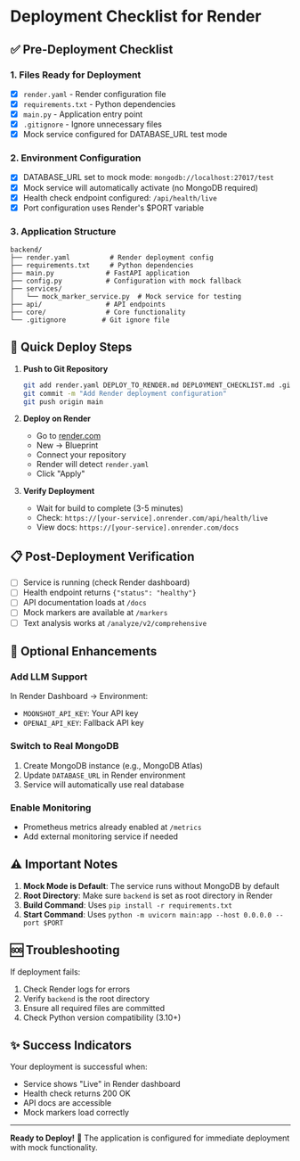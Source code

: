 # Deployment Checklist for Render

## ✅ Pre-Deployment Checklist

### 1. Files Ready for Deployment
- [x] `render.yaml` - Render configuration file
- [x] `requirements.txt` - Python dependencies
- [x] `main.py` - Application entry point
- [x] `.gitignore` - Ignore unnecessary files
- [x] Mock service configured for DATABASE_URL test mode

### 2. Environment Configuration
- [x] DATABASE_URL set to mock mode: `mongodb://localhost:27017/test`
- [x] Mock service will automatically activate (no MongoDB required)
- [x] Health check endpoint configured: `/api/health/live`
- [x] Port configuration uses Render's $PORT variable

### 3. Application Structure
```
backend/
├── render.yaml          # Render deployment config
├── requirements.txt     # Python dependencies
├── main.py             # FastAPI application
├── config.py           # Configuration with mock fallback
├── services/
│   └── mock_marker_service.py  # Mock service for testing
├── api/                # API endpoints
├── core/               # Core functionality
└── .gitignore         # Git ignore file
```

## 🚀 Quick Deploy Steps

1. **Push to Git Repository**
   ```bash
   git add render.yaml DEPLOY_TO_RENDER.md DEPLOYMENT_CHECKLIST.md .gitignore
   git commit -m "Add Render deployment configuration"
   git push origin main
   ```

2. **Deploy on Render**
   - Go to [render.com](https://render.com)
   - New → Blueprint
   - Connect your repository
   - Render will detect `render.yaml`
   - Click "Apply"

3. **Verify Deployment**
   - Wait for build to complete (3-5 minutes)
   - Check: `https://[your-service].onrender.com/api/health/live`
   - View docs: `https://[your-service].onrender.com/docs`

## 📋 Post-Deployment Verification

- [ ] Service is running (check Render dashboard)
- [ ] Health endpoint returns `{"status": "healthy"}`
- [ ] API documentation loads at `/docs`
- [ ] Mock markers are available at `/markers`
- [ ] Text analysis works at `/analyze/v2/comprehensive`

## 🔧 Optional Enhancements

### Add LLM Support
In Render Dashboard → Environment:
- `MOONSHOT_API_KEY`: Your API key
- `OPENAI_API_KEY`: Fallback API key

### Switch to Real MongoDB
1. Create MongoDB instance (e.g., MongoDB Atlas)
2. Update `DATABASE_URL` in Render environment
3. Service will automatically use real database

### Enable Monitoring
- Prometheus metrics already enabled at `/metrics`
- Add external monitoring service if needed

## ⚠️ Important Notes

1. **Mock Mode is Default**: The service runs without MongoDB by default
2. **Root Directory**: Make sure `backend` is set as root directory in Render
3. **Build Command**: Uses `pip install -r requirements.txt`
4. **Start Command**: Uses `python -m uvicorn main:app --host 0.0.0.0 --port $PORT`

## 🆘 Troubleshooting

If deployment fails:
1. Check Render logs for errors
2. Verify `backend` is the root directory
3. Ensure all required files are committed
4. Check Python version compatibility (3.10+)

## ✨ Success Indicators

Your deployment is successful when:
- Service shows "Live" in Render dashboard
- Health check returns 200 OK
- API docs are accessible
- Mock markers load correctly

---

**Ready to Deploy!** 🚀 The application is configured for immediate deployment with mock functionality.